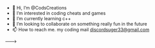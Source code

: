 - 👋 Hi, I’m @CodsCreations
- 👀 I’m interested in coding cheats and games
- 🌱 I’m currently learning c++
- 💞️ I’m looking to collaborate on something really fun in the future
- 📫 How to reach me. my coding mail discordsuger33@gmail.com

--->
